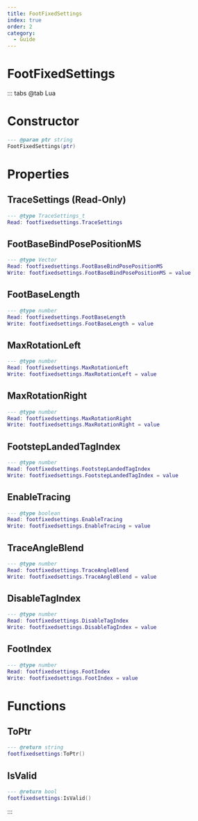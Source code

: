 ```yaml
---
title: FootFixedSettings
index: true
order: 2
category:
  - Guide
---
```


# FootFixedSettings

::: tabs
@tab Lua
# Constructor
```lua
--- @param ptr string
FootFixedSettings(ptr)
```
# Properties
## TraceSettings (Read-Only)
```lua
--- @type TraceSettings_t
Read: footfixedsettings.TraceSettings
```
## FootBaseBindPosePositionMS 
```lua
--- @type Vector
Read: footfixedsettings.FootBaseBindPosePositionMS
Write: footfixedsettings.FootBaseBindPosePositionMS = value
```
## FootBaseLength 
```lua
--- @type number
Read: footfixedsettings.FootBaseLength
Write: footfixedsettings.FootBaseLength = value
```
## MaxRotationLeft 
```lua
--- @type number
Read: footfixedsettings.MaxRotationLeft
Write: footfixedsettings.MaxRotationLeft = value
```
## MaxRotationRight 
```lua
--- @type number
Read: footfixedsettings.MaxRotationRight
Write: footfixedsettings.MaxRotationRight = value
```
## FootstepLandedTagIndex 
```lua
--- @type number
Read: footfixedsettings.FootstepLandedTagIndex
Write: footfixedsettings.FootstepLandedTagIndex = value
```
## EnableTracing 
```lua
--- @type boolean
Read: footfixedsettings.EnableTracing
Write: footfixedsettings.EnableTracing = value
```
## TraceAngleBlend 
```lua
--- @type number
Read: footfixedsettings.TraceAngleBlend
Write: footfixedsettings.TraceAngleBlend = value
```
## DisableTagIndex 
```lua
--- @type number
Read: footfixedsettings.DisableTagIndex
Write: footfixedsettings.DisableTagIndex = value
```
## FootIndex 
```lua
--- @type number
Read: footfixedsettings.FootIndex
Write: footfixedsettings.FootIndex = value
```
# Functions
## ToPtr
```lua
--- @return string
footfixedsettings:ToPtr()
```
## IsValid
```lua
--- @return bool
footfixedsettings:IsValid()
```

:::